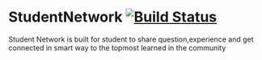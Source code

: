 # StudentNetwork [![Build Status](https://travis-ci.org/ErKiran/StudentNetwork.svg?branch=master)](https://travis-ci.org/ErKiran/StudentNetwork)
Student Network is built for student to share question,experience and get connected in smart way to the topmost learned in the community
